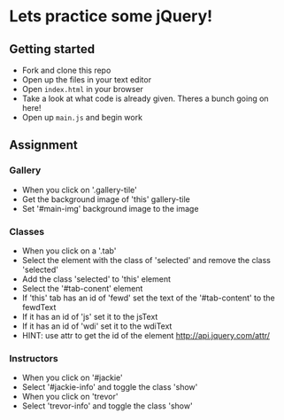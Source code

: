 # Lets practice some jQuery!

## Getting started
- Fork and clone this repo
- Open up the files in your text editor 
- Open `index.html` in your browser
- Take a look at what code is already given. Theres a bunch going on here! 
- Open up `main.js` and begin work

## Assignment

### Gallery

- When you click on '.gallery-tile' 
- Get the background image of 'this' gallery-tile
- Set '#main-img' background image to the image

### Classes
- When you click on a '.tab'
- Select the element with the class of 'selected' and remove the class 'selected'
- Add the class 'selected' to 'this' element 
- Select the '#tab-conent' element 
- If 'this' tab has an id of 'fewd' set the text of the '#tab-content' to the fewdText
- If it has an id of 'js' set it to the jsText
- If it has an id of 'wdi' set it to the wdiText
- HINT: use attr to get the id of the element http://api.jquery.com/attr/

### Instructors
- When you click on '#jackie' 
- Select '#jackie-info' and toggle the class 'show'
- When you click on 'trevor'
- Select 'trevor-info' and toggle the class 'show'